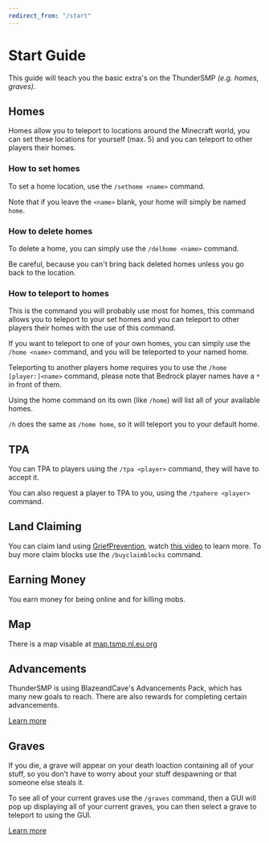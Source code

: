 ```yaml
---
redirect_from: "/start"
---
```


# Start Guide

This guide will teach you the basic extra's on the ThunderSMP *(e.g. homes, graves)*.

## Homes

Homes allow you to teleport to locations around the Minecraft world, you can set these locations for yourself (max. 5) and you can teleport to other players their homes.

### How to set homes

To set a home location, use the `/sethome <name>` command.

Note that if you leave the `<name>` blank, your home will simply be named `home`. 

### How to delete homes

To delete a home, you can simply use the `/delhome <name>` command.

Be careful, because you can't bring back deleted homes unless you go back to the location.

### How to teleport to homes

This is the command you will probably use most for homes, this command allows you to teleport to your set homes and you can teleport to other players their homes with the use of this command.

If you want to teleport to one of your own homes, you can simply use the `/home <name>` command, and you will be teleported to your named home.

Teleporting to another players home requires you to use the `/home [player:]<name>` command, please note that Bedrock player names have a `*` in front of them.

Using the home command on its own (like `/home`) will list all of your available homes.

`/h` does the same as `/home home`, so it will teleport you to your default home.

## TPA

You can TPA to players using the `/tpa <player>` command, they will have to accept it.

You can also request a player to TPA to you, using the `/tpahere <player>` command.

## Land Claiming

You can claim land using [GriefPrevention](https://www.spigotmc.org/resources/griefprevention.1884/), watch [this video](https://youtu.be/VDsjXB-BaE0) to learn more. To buy more claim blocks use the `/buyclaimblocks` command.

## Earning Money

You earn money for being online and for killing mobs.

## Map

There is a map visable at [map.tsmp.nl.eu.org](http://map.tsmp.nl.eu.org/)

## Advancements

ThunderSMP is using BlazeandCave's Advancements Pack, which has many new goals to reach. There are also rewards for completing certain advancements.

[Learn more](https://modrinth.com/datapack/blazeandcaves-advancements-pack)

## Graves

If you die, a grave will appear on your death loaction containing all of your stuff, so you don't have to worry about your stuff despawning or that someone else steals it.

To see all of your current graves use the `/graves` command, then a GUI will pop up displaying all of your current graves, you can then select a grave to teleport to using the GUI.

[Learn more](https://www.spigotmc.org/resources/graves.74208/)
